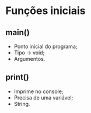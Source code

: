 # Funções iniciais

## main()

- Ponto inicial do programa;
- Tipo -> void;
- Argumentos.

## print()

- Imprime no console;
- Precisa de uma variável;
- String.
